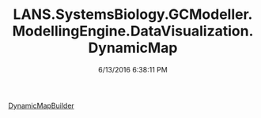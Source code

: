 ﻿---
title: LANS.SystemsBiology.GCModeller.ModellingEngine.DataVisualization.DynamicMap
date: 6/13/2016 6:38:11 PM
---

[DynamicMapBuilder](T-LANS.SystemsBiology.GCModeller.ModellingEngine.DataVisualization.DynamicMap.DynamicMapBuilder.html)

